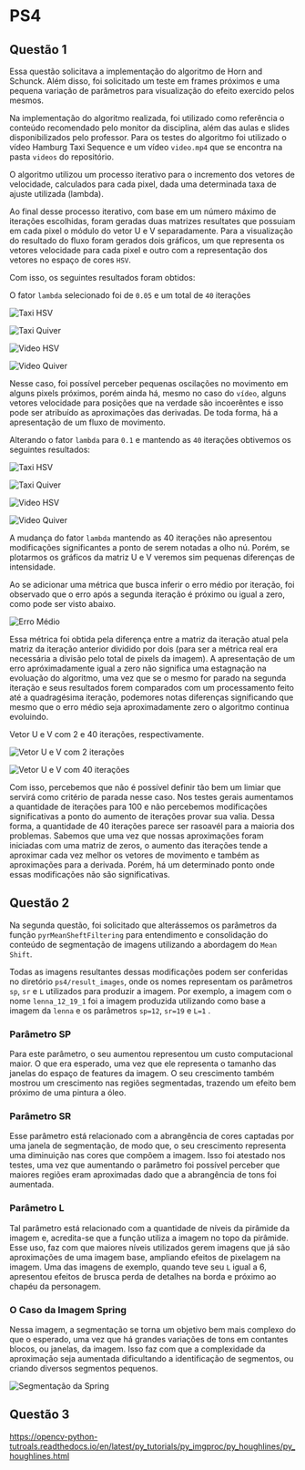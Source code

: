 # PS4

## Questão 1

Essa questão solicitava a implementação do algoritmo de Horn and Schunck. Além disso, foi solicitado um teste em frames
próximos e uma pequena variação de parâmetros para visualização do efeito exercido pelos mesmos.

Na implementação do algoritmo realizada, foi utilizado como referência o conteúdo recomendado pelo monitor da disciplina,
além das aulas e slides disponibilizados pelo professor. Para os testes do algoritmo foi utilizado o vídeo Hamburg Taxi
Sequence e um vídeo `video.mp4` que se encontra na pasta `videos` do repositório.

O algoritmo utilizou um processo iterativo para o incremento dos vetores de velocidade, calculados para cada pixel, dada
uma determinada taxa de ajuste utilizada (lambda).

Ao final desse processo iterativo, com base em um número máximo de iterações escolhidas, foram geradas duas matrizes 
resultates que possuiam em cada pixel o módulo do vetor U e V separadamente. Para a visualização do resultado do fluxo
foram gerados dois gráficos, um que representa os vetores velocidade para cada pixel e outro com a representação dos 
vetores no espaço de cores `HSV`.

Com isso, os seguintes resultados foram obtidos:

O fator `lambda` selecionado foi de `0.05` e um total de `40` iterações

![Taxi HSV](result_imgs/hsv_taxi_0_05_40.png)

![Taxi Quiver](result_imgs/quiver_taxi_0_05_40.png)

![Video HSV](result_imgs/hsv_video_0_05_40.png)

![Video Quiver](result_imgs/quiver_video_0_05_40.png)

Nesse caso, foi possível perceber pequenas oscilações no movimento em alguns pixels próximos, porém ainda há, mesmo no 
caso do `vídeo`, alguns vetores velocidade para posições que na verdade são incoerêntes e isso pode ser atribuído as
aproximações das derivadas. De toda forma, há a apresentação de um fluxo de movimento.

Alterando o fator `lambda` para `0.1` e mantendo as `40` iterações obtivemos os seguintes resultados:

![Taxi HSV](result_imgs/hsv_taxi_0_1_40.png)

![Taxi Quiver](result_imgs/quiver_taxi_0_1_40.png)

![Video HSV](result_imgs/hsv_video_0_1_40.png)

![Video Quiver](result_imgs/quiver_video_0_1_40.png)

A mudança do fator `lambda` mantendo as 40 iterações não apresentou modificações significantes a ponto de serem notadas
a olho nú. Porém, se plotarmos os gráficos da matriz U e V veremos sim pequenas diferenças de intensidade.

Ao se adicionar uma métrica que busca inferir o erro médio por iteração, foi observado que o erro após a segunda
iteração é próximo ou igual a zero, como pode ser visto abaixo.

![Erro Médio](result_imgs/mean_error.png)

Essa métrica foi obtida pela diferença entre a matriz da iteração atual pela matriz da iteração anterior dividido
por dois (para ser a métrica real era necessária a divisão pelo total de pixels da imagem). A apresentação de um erro
apróximadamente igual a zero não significa uma estagnação na evoluação do algoritmo, uma vez que se o mesmo for parado
na segunda iteração e seus resultados forem comparados com um processamento feito até a quadragésima iteração, podemores
notas diferenças significando que mesmo que o erro médio seja aproximadamente zero o algoritmo continua evoluindo.

Vetor U e V com 2 e 40 iterações, respectivamente.

![Vetor U e V com 2 iterações](result_imgs/u_v_2.png)

![Vetor U e V com 40 iterações](result_imgs/u_v_40.png)

Com isso, percebemos que não é possível definir tão bem um limiar que servirá como critério de parada nesse caso. Nos
testes gerais aumentamos a quantidade de iterações para 100 e não percebemos modificações significativas a ponto do
aumento de iterações provar sua valia. Dessa forma, a quantidade de 40 iterações parece ser rasoavél para a maioria dos
problemas. Sabemos que uma vez que nossas aproximações foram iniciadas com uma matriz de zeros, o aumento das iterações
tende a aproximar cada vez melhor os vetores de movimento e também as aproximações para a derivada. Porém, há um
determinado ponto onde essas modificações não são significativas.

## Questão 2

Na segunda questão, foi solicitado que alterássemos os parâmetros da função `pyrMeanSheftFiltering` para entendimento e
consolidação do conteúdo de segmentação de imagens utilizando a abordagem do `Mean Shift`.

Todas as imagens resultantes dessas modificações podem ser conferidas no diretório `ps4/result_images`, onde os nomes
representam os parâmetros `sp`, `sr` e `L` utilizados para produzir a imagem. Por exemplo, a imagem com o nome
`lenna_12_19_1` foi a imagem produzida utilizando como base a imagem da `lenna` e os parâmetros `sp=12`, `sr=19` e `L=1`
.

### Parâmetro SP

Para este parâmetro, o seu aumentou representou um custo computacional maior. O que era esperado, uma vez que ele
representa o tamanho das janelas do espaço de features da imagem. O seu crescimento também mostrou um crescimento nas
regiões segmentadas, trazendo um efeito bem próximo de uma pintura a óleo.

### Parâmetro SR

Esse parâmetro está relacionado com a abrangência de cores captadas por uma janela de segmentação, de modo que, o seu
crescimento representa uma diminuição nas cores que compõem a imagem. Isso foi atestado nos testes, uma vez que 
aumentando o parâmetro foi possível perceber que maiores regiões eram aproximadas dado que a abrangência de tons foi
aumentada. 

### Parâmetro L

Tal parâmetro está relacionado com a quantidade de níveis da pirâmide da imagem e, acredita-se que a função utiliza a 
imagem no topo da pirâmide. Esse uso, faz com que maiores níveis utilizados gerem imagens que já são aproximações de 
uma imagem base, ampliando efeitos de pixelagem na imagem. Uma das imagens de exemplo, quando teve seu `L` igual a 6, 
apresentou efeitos de brusca perda de detalhes na borda e próximo ao chapéu da personagem.

### O Caso da Imagem Spring

Nessa imagem, a segmentação se torna um objetivo bem mais complexo do que o esperado, uma vez que há grandes variações 
de tons em contantes blocos, ou janelas, da imagem. Isso faz com que a complexidade da aproximação seja aumentada 
dificultando a identificação de segmentos, ou criando diversos segmentos pequenos.

![Segmentação da Spring](result_imgs/spring_25_25_1.png)

## Questão 3



https://opencv-python-tutroals.readthedocs.io/en/latest/py_tutorials/py_imgproc/py_houghlines/py_houghlines.html
